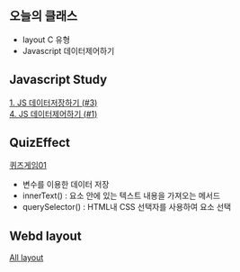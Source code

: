 ## 오늘의 클래스
- layout C 유형
- Javascript 데이터제어하기

## Javascript Study
[1. JS 데이터저장하기 (#3)](https://ukey77.github.io/webs2024/javascript/javascript01.html)   
[4. JS 데이터제어하기 (#1)](https://ukey77.github.io/webs2024/javascript/javascript04.html)

## QuizEffect
[퀴즈게임01](https://ukey77.github.io/webs2024/quiz/quizEffect01.html)
* 변수를 이용한 데이터 저장
* innerText() : 요소 안에 있는 텍스트 내용을 가져오는 메서드
* querySelector() : HTML내 CSS 선택자를 사용하여 요소 선택

## Webd layout 
[All layout](https://ukey77.github.io/webs2024/webd/layout/index.html)